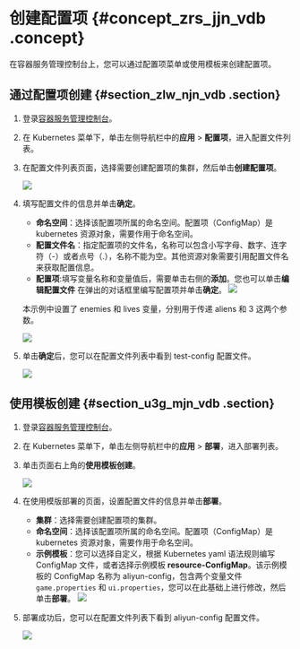 # 创建配置项 {#concept_zrs_jjn_vdb .concept}

在容器服务管理控制台上，您可以通过配置项菜单或使用模板来创建配置项。

## 通过配置项创建 {#section_zlw_njn_vdb .section}

1.  登录[容器服务管理控制台](https://cs.console.aliyun.com)。
2.  在 Kubernetes 菜单下，单击左侧导航栏中的**应用** \> **配置项**，进入配置文件列表。
3.  在配置文件列表页面，选择需要创建配置项的集群，然后单击**创建配置项**。

    ![](http://static-aliyun-doc.oss-cn-hangzhou.aliyuncs.com/assets/img/6908/15330271014514_zh-CN.png)

4.  填写配置文件的信息并单击**确定**。

    -   **命名空间**：选择该配置项所属的命名空间。配置项（ConfigMap）是 kubernetes 资源对象，需要作用于命名空间。
    -   **配置文件名**：指定配置项的文件名，名称可以包含小写字母、数字、连字符（-）或者点号（.），名称不能为空。其他资源对象需要引用配置文件名来获取配置信息。
    -   **配置项**:填写变量名称和变量值后，需要单击右侧的**添加**。您也可以单击**编辑配置文件** 在弹出的对话框里编写配置项并单击**确定**。
    ![](http://static-aliyun-doc.oss-cn-hangzhou.aliyuncs.com/assets/img/6908/15330271024515_zh-CN.png)

    本示例中设置了 enemies 和 lives 变量，分别用于传递 aliens 和 3 这两个参数。

    ![](http://static-aliyun-doc.oss-cn-hangzhou.aliyuncs.com/assets/img/6908/15330271024516_zh-CN.png)

5.  单击**确定**后，您可以在配置文件列表中看到 test-config 配置文件。

    ![](http://static-aliyun-doc.oss-cn-hangzhou.aliyuncs.com/assets/img/6908/15330271024517_zh-CN.png)


## 使用模板创建 {#section_u3g_mjn_vdb .section}

1.  登录[容器服务管理控制台](https://cs.console.aliyun.com)。
2.  在 Kubernetes 菜单下，单击左侧导航栏中的**应用** \> **部署**，进入部署列表。
3.  单击页面右上角的**使用模板创建**。

    ![](http://static-aliyun-doc.oss-cn-hangzhou.aliyuncs.com/assets/img/6908/15330271024518_zh-CN.png)

4.  在使用模版部署的页面，设置配置文件的信息并单击**部署**。

    -   **集群**：选择需要创建配置项的集群。
    -   **命名空间**：选择该配置项所属的命名空间。配置项（ConfigMap）是 kubernetes 资源对象，需要作用于命名空间。
    -   **示例模板**：您可以选择自定义，根据 Kubernetes yaml 语法规则编写 ConfigMap 文件，或者选择示例模板 **resource-ConfigMap**。该示例模板的 ConfigMap 名称为 aliyun-config，包含两个变量文件 `game.properties` 和 `ui.properties`，您可以在此基础上进行修改，然后单击**部署**。
    ![](http://static-aliyun-doc.oss-cn-hangzhou.aliyuncs.com/assets/img/6908/15330271024519_zh-CN.png)

5.  部署成功后，您可以在配置文件列表下看到 aliyun-config 配置文件。

    ![](http://static-aliyun-doc.oss-cn-hangzhou.aliyuncs.com/assets/img/6908/15330271024520_zh-CN.png)


